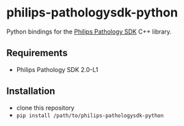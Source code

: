philips-pathologysdk-python
==============

Python bindings for the [Philips Pathology SDK](https://www.openpathology.philips.com/) C++ library.


Requirements
------------

* Philips Pathology SDK 2.0-L1


Installation
------------

 - clone this repository
 - `pip install /path/to/philips-pathologysdk-python`
